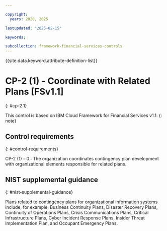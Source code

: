 ```yaml
---

copyright:
  years: 2020, 2025

lastupdated: "2025-02-15"

keywords:

subcollection: framework-financial-services-controls
---
```


{{site.data.keyword.attribute-definition-list}}

               
# CP-2 (1) - Coordinate with Related Plans [FSv1.1]
{: #cp-2.1}

This control is based on IBM Cloud Framework for Financial Services v1.1.
{: note}


## Control requirements
{: #control-requirements}

CP-2 (1) - 0
    : The organization coordinates contingency plan development with organizational elements responsible for related plans.

## NIST supplemental guidance
{: #nist-supplemental-guidance}

Plans related to contingency plans for organizational information systems include, for example, Business Continuity Plans, Disaster Recovery Plans, Continuity of Operations Plans, Crisis Communications Plans, Critical Infrastructure Plans, Cyber Incident Response Plans, Insider Threat Implementation Plan, and Occupant Emergency Plans.





